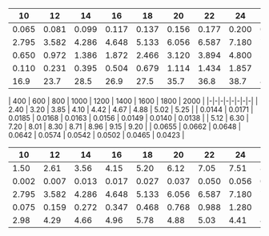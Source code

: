 | 10    | 12    | 14    | 16    | 18    | 20    | 22    | 24    | 26    |     |
| ----- | ----- | ----- | ----- | ----- | ----- | ----- | ----- | ----- | --- |
| 0.065 | 0.081 | 0.099 | 0.117 | 0.137 | 0.156 | 0.177 | 0.200 | 0.220 |     |
| 2.795 | 3.582 | 4.286 | 4.648 | 5.133 | 6.056 | 6.587 | 7.180 | 7.803 |     |
| 0.650 | 0.972 | 1.386 | 1.872 | 2.466 | 3.120 | 3.894 | 4.800 | 5.720 |     |
| 0.110 | 0.231 | 0.395 | 0.504 | 0.679 | 1.114 | 1.434 | 1.857 | 2.384 |     |
| 16.9  | 23.7  | 28.5  | 26.9  | 27.5  | 35.7  | 36.8  | 38.7  | 41.7  |     |

| 400 | 600 | 800 | 1000 | 1200 | 1400 | 1600 | 1800 | 2000 | 
|-|-|-|-|-|-|-|-|
| 2.40 | 3.20 | 3.85 | 4.10 | 4.42 | 4.67 | 4.88 | 5.02 | 5.25 | 
| 0.0144 | 0.0171 | 0.0185 | 0.0168 | 0.0163 | 0.0156 | 0.0149 | 0.0140 | 0.0138 | 
| 5.12 | 6.30 | 7.20 | 8.01 | 8.30 | 8.71 | 8.96 | 9.15 | 9.20 | 
| 0.0655 | 0.0662 | 0.0648 | 0.0642 | 0.0574 | 0.0542 | 0.0502 | 0.0465 | 0.0423 | 

| 10 | 12 | 14 | 16 | 18 | 20 | 22 | 24 | 26 | 
|-|-|-|-|-|-|-|-|-|
| 1.50 | 2.61 | 3.56 | 4.15 | 5.20 | 6.12 | 7.05 | 7.51 | 8.72 | 
| 0.002 | 0.007 | 0.013 | 0.017 | 0.027 | 0.037 | 0.050 | 0.056 | 0.076 | 
| 2.795 | 3.582 | 4.286 | 4.648 | 5.133 | 6.056 | 6.587 | 7.180 | 7.803 | 
| 0.075 | 0.159 | 0.272 | 0.347 | 0.468 | 0.768 | 0.988 | 1.280 | 1.643 | 
| 2.98 | 4.29 | 4.66 | 4.96 | 5.78 | 4.88 | 5.03 | 4.41 | 4.63 | 


